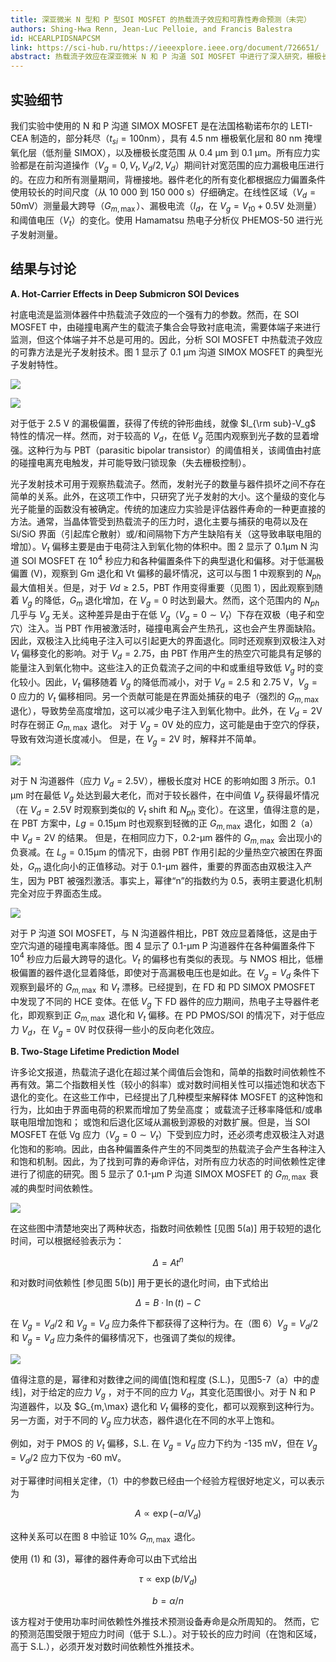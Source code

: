```yaml
---
title: 深亚微米 N 型和 P 型SOI MOSFET 的热载流子效应和可靠性寿命预测（未完）
authors: Shing-Hwa Renn, Jean-Luc Pelloie, and Francis Balestra
id: HCEARLPIDSNAPCSM
link: https://sci-hub.ru/https://ieeexplore.ieee.org/document/726651/
abstract: 热载流子效应在深亚微米 N 和 P 沟道 SOI MOSFET 中进行了深入研究，栅极长度范围从 0.4 μm 到 0.1 μm。
---
```


## 实验细节

我们实验中使用的 N 和 P 沟道 SIMOX MOSFET 是在法国格勒诺布尔的 LETI-CEA 制造的，部分耗尽（$t_{si}=100$nm），具有 4.5 nm 栅极氧化层和 80 nm 掩埋氧化层（低剂量 SIMOX），以及栅极长度范围 从 0.4 μm 到 0.1 μm。所有应力实验都是在前沟道操作（$V_g=0,V_t,V_d/2,V_d$）期间针对宽范围的应力漏极电压进行的。在应力和所有测量期间，背栅接地。器件老化的所有变化都根据应力偏置条件使用较长的时间尺度（从 10 000 到 150 000 s）仔细确定。在线性区域（$V_d=50$mV）测量最大跨导（$G_{m,\max}$）、漏极电流（$I_d$，在 $V_g=V_{t0}+0.5$V 处测量）和阈值电压（$V_t$）的变化。使用 Hamamatsu 热电子分析仪 PHEMOS-50 进行光子发射测量。


## 结果与讨论

**A. Hot-Carrier Effects in Deep Submicron SOI Devices**

衬底电流是监测体器件中热载流子效应的一个强有力的参数。然而，在 SOI MOSFET 中，由碰撞电离产生的载流子集合会导致衬底电流，需要体端子来进行监测，但这个体端子并不总是可用的。因此，分析 SOI MOSFET 中热载流子效应的可靠方法是光子发射技术。图 1 显示了 0.1 μm 沟道 SIMOX MOSFET 的典型光子发射特性。

![](../images/Fig.%201.%20Gate%20voltage%20dependence%20of%20the%20emitted%20photon%20number.jpg)

![](../images/Fig.%202.%20(a)%20Gm%20max%20degradation.jpg)

对于低于 2.5 V 的漏极偏置，获得了传统的钟形曲线，就像 $I_{\rm sub}-V_g$ 特性的情况一样。然而，对于较高的 $V_d$，在低 $V_g$ 范围内观察到光子数的显着增强。这种行为与 PBT（parasitic bipolar transistor）的阈值相关，该阈值由衬底的碰撞电离充电触发，并可能导致闩锁现象（失去栅极控制）。

光子发射技术可用于观察热载流子。然而，发射光子的数量与器件损坏之间不存在简单的关系。此外，在这项工作中，只研究了光子发射的大小。这个量级的变化与光子能量的函数没有被确定。传统的加速应力实验是评估器件寿命的一种更直接的方法。通常，当晶体管受到热载流子的压力时，退化主要与捕获的电荷以及在 Si/SiO 界面（引起库仑散射）或/和间隔物下方产生缺陷有关（这导致串联电阻的增加）。$V_t$ 偏移主要是由于电荷注入到氧化物的体积中。图 2 显示了 0.1μm N 沟道 SOI MOSFET 在 $10^4$ 秒应力和各种偏置条件下的典型退化和偏移。对于低漏极偏置 (V)，观察到 Gm 退化和 Vt 偏移的最坏情况，这可以与图 1 中观察到的 $N_{ph}$ 最大值相关。但是，对于 $Vd\geq 2.5$，PBT 作用变得重要（见图 1），因此观察到随着 $V_g$ 的降低，$G_m$ 退化增加，在 $V_g=0$ 时达到最大。然而，这个范围内的 $N_{ph}$ 几乎与 $V_g$ 无关。这种差异是由于在低 $V_g$（$V_g=0\sim V_t$）下存在双极（电子和空穴）注入。当 PBT 作用被激活时，碰撞电离会产生热孔，这也会产生界面缺陷。因此，双极注入比纯电子注入可以引起更大的界面退化。同时还观察到双极注入对 $V_t$ 偏移变化的影响。对于 $V_d=2.75$，由 PBT 作用产生的热空穴可能具有足够的能量注入到氧化物中。这些注入的正负载流子之间的中和或重组导致低 $V_g$ 时的变化较小。因此，$V_t$ 偏移随着 $V_g$ 的降低而减小，对于 $V_d = 2.5$ 和 $2.75$ V，$V_g=0$ 应力的 $V_t$ 偏移相同。另一个贡献可能是在界面处捕获的电子（强烈的 $G_{m,\max}$ 退化），导致势垒高度增加，这可以减少电子注入到氧化物中。此外，在 $V_d=2$V 时存在弱正 $G_{m,\max}$ 退化。 对于 $V_g=0$V 处的应力，这可能是由于空穴的俘获，导致有效沟道长度减小。 但是，在 $V_g=2$V 时，解释并不简单。

![](../images/Fig.%203.%20Gm%20max%20degradation%20versus%20Lg.jpg)

对于 N 沟道器件（应力 $V_d=2.5$V），栅极长度对 HCE 的影响如图 3 所示。0.1 μm 时在最低 $V_g$ 处达到最大老化，而对于较长器件，在中间值 $V_g$ 获得最坏情况（在 $V_d=2.5$V 时观察到类似的 $V_t$ shift 和 $N_{ph}$ 变化）。在这里，值得注意的是，在 PBT 方案中，$Lg = 0.15$μm 时也观察到轻微的正 $G_{m,\max}$ 退化，如图 2（a）中 $V_d = 2$V 的结果。 但是，在相同应力下，0.2-μm 器件的 $G_{m,\max}$ 会出现小的负衰减。在 $L_g=0.15$μm 的情况下，由弱 PBT 作用引起的少量热空穴被困在界面处，$G_m$ 退化向小的正值移动。对于 0.1-μm 器件，重要的界面态由双极注入产生，因为 PBT 被强烈激活。事实上，幂律“n”的指数约为 0.5，表明主要退化机制完全对应于界面态生成。

![](../images/Fig.%204.%20Gm%20max%20degradation%20as%20a%20function%20of%20the%20stress%20gate%20bias.jpg)

对于 P 沟道 SOI MOSFET，与 N 沟道器件相比，PBT 效应显着降低，这是由于空穴沟道的碰撞电离率降低。图 4 显示了 0.1-μm P 沟道器件在各种偏置条件下 $10^4$ 秒应力后最大跨导的退化。$V_t$ 的偏移也有类似的表现。与 NMOS 相比，低栅极偏置的器件退化显着降低，即使对于高漏极电压也是如此。在 $V_g=V_d$ 条件下观察到最坏的 $G_{m,\max}$ 和 $V_t$ 漂移。已经提到，在 FD 和 PD SIMOX PMOSFET 中发现了不同的 HCE 变体。在低 $V_g$ 下 FD 器件的应力期间，热电子主导器件老化，即观察到正 $G_{m,\max}$ 退化和 $V_t$ 偏移。在 PD PMOS/SOI 的情况下，对于低应力 $V_d$，在 $V_g=0$V 时仅获得一些小的反向老化效应。

**B. Two-Stage Lifetime Prediction Model**

许多论文报道，热载流子退化在超过某个阈值后会饱和，简单的指数时间依赖性不再有效。第二个指数相关性（较小的斜率）或对数时间相关性可以描述饱和状态下退化的变化。在这些工作中，已经提出了几种模型来解释体 MOSFET 的这种饱和行为，比如由于界面电荷的积累而增加了势垒高度； 或载流子迁移率降低和/或串联电阻增加饱和； 或饱和后退化区域从漏极到源极的对数扩展。但是，当 SOI MOSFET 在低 Vg 应力（$V_g=0\sim V_t$）下受到应力时，还必须考虑双极注入对退化饱和的影响。因此，由各种偏置条件产生的不同类型的热载流子会产生各种注入和饱和机制。因此，为了找到可靠的寿命评估，对所有应力状态的时间依赖性定律进行了彻底的研究。图 5 显示了 0.1-μm P 沟道 SIMOX MOSFET 的 $G_{m,\max}$ 衰减的典型时间依赖性。

![](../images/Fig.%205.%20(a)%20Log–log%20plot%20and%20(b)%20semilog%20plot%20of%20Gm%20max.jpg)

在这些图中清楚地突出了两种状态，指数时间依赖性 [见图 5(a)] 用于较短的退化时间，可以根据经验表示为：

$$
\Delta = At^n \tag{1}
$$

和对数时间依赖性 [参见图 5(b)] 用于更长的退化时间，由下式给出

$$
\Delta = B\cdot \ln(t)-C
$$

在 $V_g=V_d/2$ 和 $V_g=V_d$ 应力条件下都获得了这种行为。在（图 6）$V_g=V_d/2$ 和 $V_g=V_d$ 应力条件的偏移情况下，也强调了类似的规律。

![](../images/Fig.%206.%20Semilog%20plot%20of%20the%20Vt%20shift%20.jpg)

值得注意的是，幂律和对数律之间的阈值[饱和程度 (S.L.)，见图5-7（a）中的虚线]，对于给定的应力 $V_g$ ，对于不同的应力 $V_d$，其变化范围很小。对于 N 和 P 沟道器件，以及 $G_{m,\max} 退化和 $V_t$ 偏移的变化，都可以观察到这种行为。另一方面，对于不同的 $V_g$ 应力状态，器件退化在不同的水平上饱和。

例如，对于 PMOS 的 $V_t$ 偏移，S.L. 在 $V_g=V_d$ 应力下约为 -135 mV，但在 $V_g=V_d/2$ 应力下仅为 -60 mV。

对于幂律时间相关定律，（1）中的参数已经由一个经验方程很好地定义，可以表示为

$$
A \propto \exp(-\alpha/V_d) \tag{3}
$$

这种关系可以在图 8 中验证 10% $G_{m,\max}$ 退化。

使用 (1) 和 (3)，幂律的器件寿命可以由下式给出

$$
\tau \propto \exp(b/V_d)
$$

$$
b=\alpha/n
$$

该方程对于使用功率时间依赖性外推技术预测设备寿命是众所周知的。 然而，它的预测范围受限于短应力时间（低于 S.L.）。对于较长的应力时间（在饱和区域，高于 S.L.），必须开发对数时间依赖性外推技术。